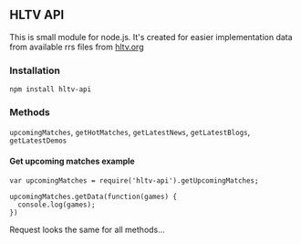 ## HLTV API

This is small module for node.js. It's created for easier implementation data from available rrs files from [hltv.org](http://www.hltv.org/)

### Installation
`npm install hltv-api`

### Methods

`upcomingMatches`, `getHotMatches`, `getLatestNews`, `getLatestBlogs`, `getLatestDemos`

#### Get upcoming matches example
```
var upcomingMatches = require('hltv-api').getUpcomingMatches;

upcomingMatches.getData(function(games) {
  console.log(games);
})
```

Request looks the same for all methods...
